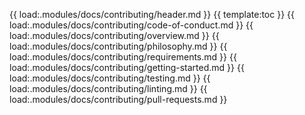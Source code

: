 {{ load:.modules/docs/contributing/header.md }}
{{ template:toc }}
{{ load:.modules/docs/contributing/code-of-conduct.md }}
{{ load:.modules/docs/contributing/overview.md }}
{{ load:.modules/docs/contributing/philosophy.md }}
{{ load:.modules/docs/contributing/requirements.md }}
{{ load:.modules/docs/contributing/getting-started.md }}
{{ load:.modules/docs/contributing/testing.md }}
{{ load:.modules/docs/contributing/linting.md }}
{{ load:.modules/docs/contributing/pull-requests.md }}

